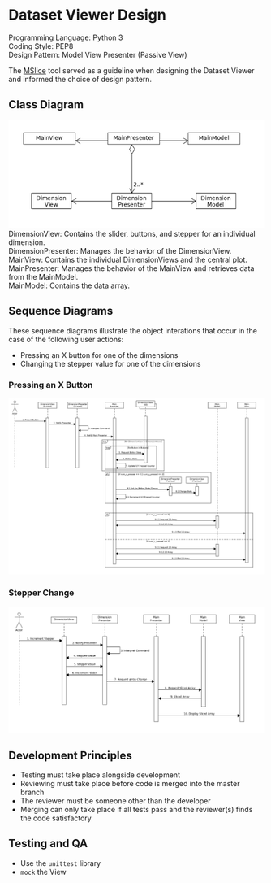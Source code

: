 # Dataset Viewer Design

Programming Language: Python 3  
Coding Style: PEP8  
Design Pattern: Model View Presenter (Passive View)

The [MSlice](https://github.com/mantidproject/mslice) tool served as a guideline when designing the Dataset Viewer and informed the choice of design pattern.

## Class Diagram
![Class Diagram](ClassDiagram.png)  
DimensionView: Contains the slider, buttons, and stepper for an individual dimension.  
DimensionPresenter: Manages the behavior of the DimensionView.  
MainView: Contains the individual DimensionViews and the central plot.  
MainPresenter: Manages the behavior of the MainView and retrieves data from the MainModel.  
MainModel: Contains the data array. 
## Sequence Diagrams
These sequence diagrams illustrate the object interations that occur in the case of the following user actions: 
* Pressing an X button for one of the dimensions
* Changing the stepper value for one of the dimensions
### Pressing an X Button
![X Button Press Sequence Diagram](XButtonPress.png)
### Stepper Change
![Stepper Change Sequence Diagram](StepperChange.png)
## Development Principles
* Testing must take place alongside development
* Reviewing must take place before code is merged into the master branch
* The reviewer must be someone other than the developer
* Merging can only take place if all tests pass and the reviewer(s) finds the code satisfactory
## Testing and QA
* Use the `unittest` library
* `mock` the View
